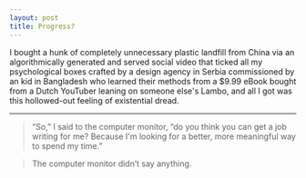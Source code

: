```yaml
---
layout: post
title: Progress?
---
```

I bought a hunk of completely unnecessary plastic landfill from China via an algorithmically generated and served social video that ticked all my psychological boxes crafted by a design agency in Serbia commissioned by an kid in Bangladesh who learned their methods from a $9.99 eBook bought from a Dutch YouTuber leaning on someone else's Lambo, and all I got was this hollowed-out feeling of existential dread.

---

> “So,” I said to the computer monitor, “do you think you can get a job writing for me? Because I'm looking for a better, more meaningful way to spend my time.”

> The computer monitor didn’t say anything.
